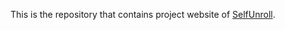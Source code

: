 This is the repository that contains project website of [SelfUnroll](https://github.com/w3un/SelfUnroll).
